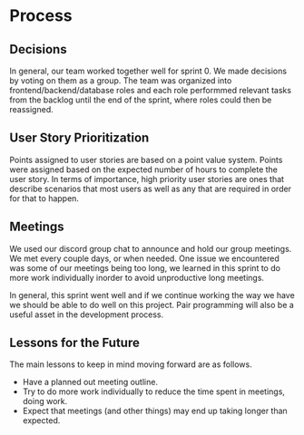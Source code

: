 # Process

## Decisions

In general, our team worked together well for sprint 0.
We made decisions by voting on them as a group. The team was organized into frontend/backend/database roles and each role performmed relevant tasks from the backlog until the end of the sprint, where roles could then be reassigned.

## User Story Prioritization

Points assigned to user stories are based on a point value system. Points were assigned based on the expected number of hours to complete the user story.
In terms of importance, high priority user stories are ones that describe scenarios that most users as well as any that are required in order for that to happen.

## Meetings

We used our discord group chat to announce and hold our group meetings. We met every couple days, or when needed. One issue we encountered was some of our meetings being too long, we learned in this sprint to do more work individually inorder to avoid unproductive long meetings.

In general, this sprint went well and if we continue working the way we have we should be able to do well on this project. Pair programming will also be a useful asset in the development process.

## Lessons for the Future

The main lessons to keep in mind moving forward are as follows.
- Have a planned out meeting outline.
- Try to do more work individually to reduce the time spent in meetings, doing work.
- Expect that meetings (and other things) may end up taking longer than expected.
